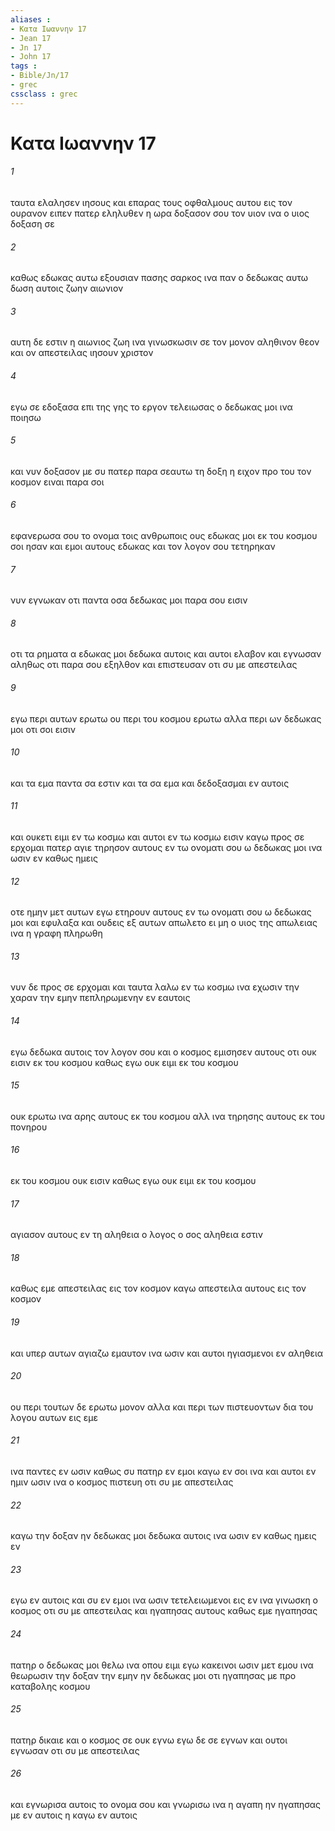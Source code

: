 ```yaml
---
aliases : 
- Κατα Iωαννην 17
- Jean 17
- Jn 17
- John 17
tags : 
- Bible/Jn/17
- grec
cssclass : grec
---
```


# Κατα Iωαννην 17

###### 1
ταυτα ελαλησεν ιησους και επαρας τους οφθαλμους αυτου εις τον ουρανον ειπεν πατερ εληλυθεν η ωρα δοξασον σου τον υιον ινα ο υιος δοξαση σε
###### 2
καθως εδωκας αυτω εξουσιαν πασης σαρκος ινα παν ο δεδωκας αυτω δωση αυτοις ζωην αιωνιον
###### 3
αυτη δε εστιν η αιωνιος ζωη ινα γινωσκωσιν σε τον μονον αληθινον θεον και ον απεστειλας ιησουν χριστον
###### 4
εγω σε εδοξασα επι της γης το εργον τελειωσας ο δεδωκας μοι ινα ποιησω
###### 5
και νυν δοξασον με συ πατερ παρα σεαυτω τη δοξη η ειχον προ του τον κοσμον ειναι παρα σοι
###### 6
εφανερωσα σου το ονομα τοις ανθρωποις ους εδωκας μοι εκ του κοσμου σοι ησαν και εμοι αυτους εδωκας και τον λογον σου τετηρηκαν
###### 7
νυν εγνωκαν οτι παντα οσα δεδωκας μοι παρα σου εισιν
###### 8
οτι τα ρηματα α εδωκας μοι δεδωκα αυτοις και αυτοι ελαβον και εγνωσαν αληθως οτι παρα σου εξηλθον και επιστευσαν οτι συ με απεστειλας
###### 9
εγω περι αυτων ερωτω ου περι του κοσμου ερωτω αλλα περι ων δεδωκας μοι οτι σοι εισιν
###### 10
και τα εμα παντα σα εστιν και τα σα εμα και δεδοξασμαι εν αυτοις
###### 11
και ουκετι ειμι εν τω κοσμω και αυτοι εν τω κοσμω εισιν καγω προς σε ερχομαι πατερ αγιε τηρησον αυτους εν τω ονοματι σου ω δεδωκας μοι ινα ωσιν εν καθως ημεις
###### 12
οτε ημην μετ αυτων εγω ετηρουν αυτους εν τω ονοματι σου ω δεδωκας μοι και εφυλαξα και ουδεις εξ αυτων απωλετο ει μη ο υιος της απωλειας ινα η γραφη πληρωθη
###### 13
νυν δε προς σε ερχομαι και ταυτα λαλω εν τω κοσμω ινα εχωσιν την χαραν την εμην πεπληρωμενην εν εαυτοις
###### 14
εγω δεδωκα αυτοις τον λογον σου και ο κοσμος εμισησεν αυτους οτι ουκ εισιν εκ του κοσμου καθως εγω ουκ ειμι εκ του κοσμου
###### 15
ουκ ερωτω ινα αρης αυτους εκ του κοσμου αλλ ινα τηρησης αυτους εκ του πονηρου
###### 16
εκ του κοσμου ουκ εισιν καθως εγω ουκ ειμι εκ του κοσμου
###### 17
αγιασον αυτους εν τη αληθεια ο λογος ο σος αληθεια εστιν
###### 18
καθως εμε απεστειλας εις τον κοσμον καγω απεστειλα αυτους εις τον κοσμον
###### 19
και υπερ αυτων αγιαζω εμαυτον ινα ωσιν και αυτοι ηγιασμενοι εν αληθεια
###### 20
ου περι τουτων δε ερωτω μονον αλλα και περι των πιστευοντων δια του λογου αυτων εις εμε
###### 21
ινα παντες εν ωσιν καθως συ πατηρ εν εμοι καγω εν σοι ινα και αυτοι εν ημιν ωσιν ινα ο κοσμος πιστευη οτι συ με απεστειλας
###### 22
καγω την δοξαν ην δεδωκας μοι δεδωκα αυτοις ινα ωσιν εν καθως ημεις εν
###### 23
εγω εν αυτοις και συ εν εμοι ινα ωσιν τετελειωμενοι εις εν ινα γινωσκη ο κοσμος οτι συ με απεστειλας και ηγαπησας αυτους καθως εμε ηγαπησας
###### 24
πατηρ ο δεδωκας μοι θελω ινα οπου ειμι εγω κακεινοι ωσιν μετ εμου ινα θεωρωσιν την δοξαν την εμην ην δεδωκας μοι οτι ηγαπησας με προ καταβολης κοσμου
###### 25
πατηρ δικαιε και ο κοσμος σε ουκ εγνω εγω δε σε εγνων και ουτοι εγνωσαν οτι συ με απεστειλας
###### 26
και εγνωρισα αυτοις το ονομα σου και γνωρισω ινα η αγαπη ην ηγαπησας με εν αυτοις η καγω εν αυτοις
